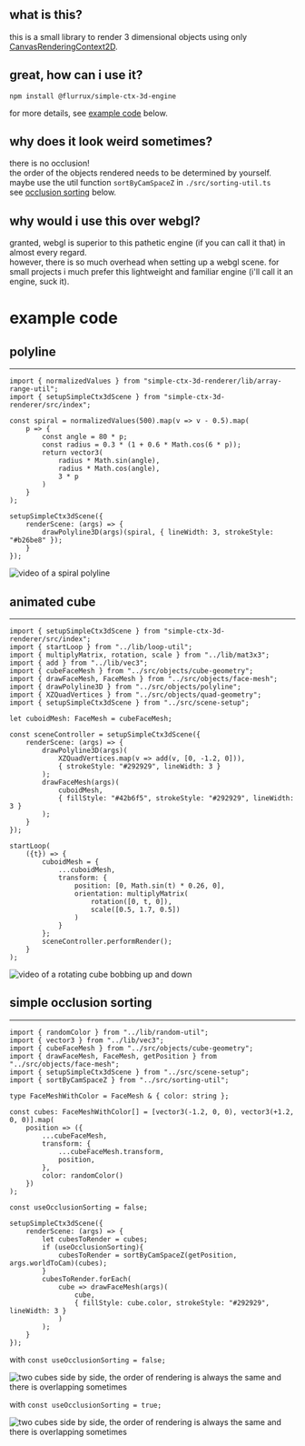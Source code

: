 
## what is this?

this is a small library to render 3 dimensional objects using only [CanvasRenderingContext2D](https://developer.mozilla.org/de/docs/Web/API/CanvasRenderingContext2D).  

## great, how can i use it?  

`npm install @flurrux/simple-ctx-3d-engine`  

for more details, see [example code](#example-code) below.  

## why does it look weird sometimes?  

there is no occlusion!  
the order of the objects rendered needs to be determined by yourself. maybe use the util function `sortByCamSpaceZ` in `./src/sorting-util.ts`  
see [occlusion sorting](#simple-occlusion-sorting) below.  



## why would i use this over webgl?  

granted, webgl is superior to this pathetic engine (if you can call it that) in almost every regard.  
however, there is so much overhead when setting up a webgl scene. for small projects i much prefer this lightweight and familiar engine (i'll call it an engine, suck it).  

# example code

## polyline  
---

```
import { normalizedValues } from "simple-ctx-3d-renderer/lib/array-range-util";
import { setupSimpleCtx3dScene } from "simple-ctx-3d-renderer/src/index";

const spiral = normalizedValues(500).map(v => v - 0.5).map(
	p => {
		const angle = 80 * p;
		const radius = 0.3 * (1 + 0.6 * Math.cos(6 * p));
		return vector3(
			radius * Math.sin(angle),
			radius * Math.cos(angle),
			3 * p
		)
	}
);

setupSimpleCtx3dScene({
	renderScene: (args) => {
		drawPolyline3D(args)(spiral, { lineWidth: 3, strokeStyle: "#b26be8" });
	}
});
```
 
![video of a spiral polyline](./demo/spiral.gif)


## animated cube    

---

```
import { setupSimpleCtx3dScene } from "simple-ctx-3d-renderer/src/index";
import { startLoop } from "../lib/loop-util";
import { multiplyMatrix, rotation, scale } from "../lib/mat3x3";
import { add } from "../lib/vec3";
import { cubeFaceMesh } from "../src/objects/cube-geometry";
import { drawFaceMesh, FaceMesh } from "../src/objects/face-mesh";
import { drawPolyline3D } from "../src/objects/polyline";
import { XZQuadVertices } from "../src/objects/quad-geometry";
import { setupSimpleCtx3dScene } from "../src/scene-setup";

let cuboidMesh: FaceMesh = cubeFaceMesh;

const sceneController = setupSimpleCtx3dScene({
	renderScene: (args) => {
		drawPolyline3D(args)(
			XZQuadVertices.map(v => add(v, [0, -1.2, 0])), 
			{ strokeStyle: "#292929", lineWidth: 3 }
		);
		drawFaceMesh(args)(
			cuboidMesh,
			{ fillStyle: "#42b6f5", strokeStyle: "#292929", lineWidth: 3 }
		);
	}
});

startLoop(
	({t}) => {
		cuboidMesh = {
			...cuboidMesh,
			transform: {
				position: [0, Math.sin(t) * 0.26, 0],
				orientation: multiplyMatrix(
					rotation([0, t, 0]),
					scale([0.5, 1.7, 0.5])
				)
			}
		};
		sceneController.performRender();
	}
);
```

![video of a rotating cube bobbing up and down](./demo/rotating-cube.gif)


## simple occlusion sorting  
---

```
import { randomColor } from "../lib/random-util";
import { vector3 } from "../lib/vec3";
import { cubeFaceMesh } from "../src/objects/cube-geometry";
import { drawFaceMesh, FaceMesh, getPosition } from "../src/objects/face-mesh";
import { setupSimpleCtx3dScene } from "../src/scene-setup";
import { sortByCamSpaceZ } from "../src/sorting-util";

type FaceMeshWithColor = FaceMesh & { color: string };

const cubes: FaceMeshWithColor[] = [vector3(-1.2, 0, 0), vector3(+1.2, 0, 0)].map(
	position => ({
		...cubeFaceMesh,
		transform: {
			...cubeFaceMesh.transform,
			position,
		},
		color: randomColor()
	})
);

const useOcclusionSorting = false;

setupSimpleCtx3dScene({
	renderScene: (args) => {
		let cubesToRender = cubes;
		if (useOcclusionSorting){
			cubesToRender = sortByCamSpaceZ(getPosition, args.worldToCam)(cubes);
		}
		cubesToRender.forEach(
			cube => drawFaceMesh(args)(
				cube,
				{ fillStyle: cube.color, strokeStyle: "#292929", lineWidth: 3 }
			)
		);
	}
});
```

with `const useOcclusionSorting = false;`  

![two cubes side by side, the order of rendering is always the same and there is overlapping sometimes](./demo/sorting-disabled.gif)

with `const useOcclusionSorting = true;`  

![two cubes side by side, the order of rendering is always the same and there is overlapping sometimes](./demo/sorting-enabled.gif)